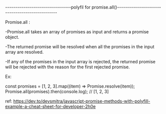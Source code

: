 ---------------------------------polyfil for promise.all()------------------------------------------------

Promise.all : 

-Promise.all takes an array of promises as input and returns a promise object. 

-The returned promise will be resolved when all the promises in the input array are resolved. 

-If any of the promises in the input array is rejected, the returned promise will be rejected with the reason for the first rejected promise.

Ex:

const promises = [1, 2, 3].map((item) => Promise.resolve(item));
Promise.all(promises).then(console.log); // [1, 2, 3]



ref: https://dev.to/devsmitra/javascript-promise-methods-with-polyfill-example-a-cheat-sheet-for-developer-2h0e